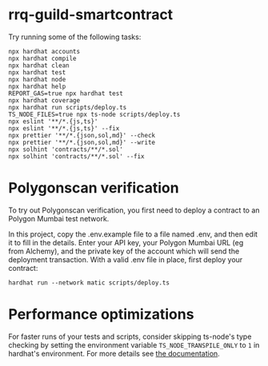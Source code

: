 # rrq-guild-smartcontract

Try running some of the following tasks:

```shell
npx hardhat accounts
npx hardhat compile
npx hardhat clean
npx hardhat test
npx hardhat node
npx hardhat help
REPORT_GAS=true npx hardhat test
npx hardhat coverage
npx hardhat run scripts/deploy.ts
TS_NODE_FILES=true npx ts-node scripts/deploy.ts
npx eslint '**/*.{js,ts}'
npx eslint '**/*.{js,ts}' --fix
npx prettier '**/*.{json,sol,md}' --check
npx prettier '**/*.{json,sol,md}' --write
npx solhint 'contracts/**/*.sol'
npx solhint 'contracts/**/*.sol' --fix
```

# Polygonscan verification

To try out Polygonscan verification, you first need to deploy a contract to an Polygon Mumbai test network.

In this project, copy the .env.example file to a file named .env, and then edit it to fill in the details. Enter your API key, your Polygon Mumbai URL (eg from Alchemy), and the private key of the account which will send the deployment transaction. With a valid .env file in place, first deploy your contract:

```shell
hardhat run --network matic scripts/deploy.ts
```

# Performance optimizations

For faster runs of your tests and scripts, consider skipping ts-node's type checking by setting the environment variable `TS_NODE_TRANSPILE_ONLY` to `1` in hardhat's environment. For more details see [the documentation](https://hardhat.org/guides/typescript.html#performance-optimizations).
